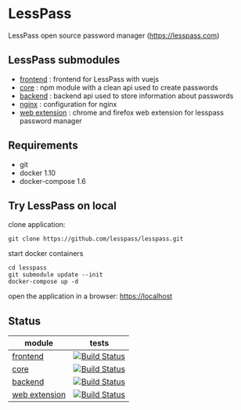 # LessPass

LessPass open source password manager (https://lesspass.com)


## LessPass submodules

 - [frontend](https://github.com/lesspass/frontend) : frontend for LessPass with vuejs
 - [core](https://github.com/lesspass/core) : npm module with a clean api used to create passwords
 - [backend](https://github.com/lesspass/api) : backend api used to store information about passwords
 - [nginx](https://github.com/lesspass/nginx) : configuration for nginx
 - [web extension](https://github.com/lesspass/webextension) : chrome and firefox web extension for lesspass password manager


## Requirements

  * git
  * docker 1.10
  * docker-compose 1.6

## Try LessPass on local

clone application:

    git clone https://github.com/lesspass/lesspass.git

start docker containers

    cd lesspass
    git submodule update --init
    docker-compose up -d

open the application in a browser: [https://localhost](https://localhost)


## Status

| module | tests |
| --- | --- |
| [frontend](https://github.com/lesspass/frontend) | [![Build Status](https://travis-ci.org/lesspass/frontend.svg?branch=master)](https://travis-ci.org/lesspass/frontend) |
| [core](https://github.com/lesspass/core) | [![Build Status](https://travis-ci.org/lesspass/core.svg?branch=master)](https://travis-ci.org/lesspass/core) |
| [backend](https://github.com/lesspass/api) | [![Build Status](https://travis-ci.org/lesspass/api.svg?branch=master)](https://travis-ci.org/lesspass/api) |
| [web extension](https://github.com/lesspass/webextension) | [![Build Status](https://travis-ci.org/lesspass/webextension.svg?branch=master)](https://travis-ci.org/lesspass/webextension) |
